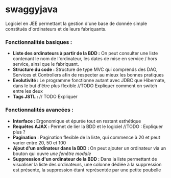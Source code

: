 # swaggyjava

Logiciel en JEE permettant la gestion d'une base de donnée simple constitués d'ordinateurs et de leurs fabriquants.

### Fonctionnalités basiques :

- <b>Liste des ordinateurs à partir de la BDD :</b> On peut consulter une liste contenant le nom de l'ordinateur, les dates de mise en service / hors service, ainsi que le fabriquant.
- <b>Structure du code : </b>Structure de type MVC qui comprends des DAO, Services et Controllers afin de respecter au mieux les bonnes pratiques
- <b>Evolutivité : </b>Le programme fonctionne autant avec JDBC que Hibernate, dans le but d'être plus flexible //TODO Expliquer comment on switch entre les deux
- <b>Tags JSTL : </b> // TODO Expliquer


### Fonctionnalités avancées :

- <b>Interface : </b> Ergonomique et épurée tout en restant esthétique
- <b>Requêtes AJAX : </b> Permet de lier la BDD et le logiciel //TODO : Expliquer plus ?
- <b>Pagination</b> : Pagination flexible de la liste, qui commence à 20 et peut varier entre 20, 50 et 100
- <b>Ajout d'un ordinateur dans la BDD : </b> On peut ajouter un ordinateur via un bouton qui ouvre <i>une fenêtre modale</i>
- <b>Suppression d'un ordinateur de la BDD : </b>Dans la liste permettant de visualiser la liste des ordinateurs, une colonne dédiée à la suppression est présente, la suppression étant représentée par une petite poubelle
